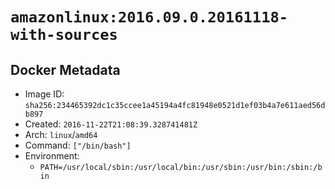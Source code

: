# `amazonlinux:2016.09.0.20161118-with-sources`

## Docker Metadata

- Image ID: `sha256:234465392dc1c35ccee1a45194a4fc81948e0521d1ef03b4a7e611aed56db897`
- Created: `2016-11-22T21:08:39.328741481Z`
- Arch: `linux`/`amd64`
- Command: `["/bin/bash"]`
- Environment:
  - `PATH=/usr/local/sbin:/usr/local/bin:/usr/sbin:/usr/bin:/sbin:/bin`
